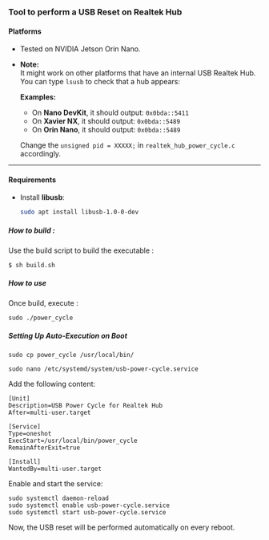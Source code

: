 ### Tool to perform a USB Reset on Realtek Hub 

#### Platforms 
* Tested on NVIDIA Jetson Orin Nano.

* **Note:**  
  It might work on other platforms that have an internal USB Realtek Hub.  
  You can type `lsusb` to check that a hub appears:  

  **Examples:**  
  - On **Nano DevKit**, it should output: `0x0bda::5411`  
  - On **Xavier NX**, it should output: `0x0bda::5489`  
  - On **Orin Nano**, it should output: `0x0bda::5489`  

  Change the `unsigned pid = XXXXX;` in `realtek_hub_power_cycle.c` accordingly.

---

#### Requirements  
* Install **libusb**:  
  ```bash
  sudo apt install libusb-1.0-0-dev

##### How to build : 
Use the build script to build the executable :

`$ sh build.sh`

##### How to use
Once build, execute :

`sudo ./power_cycle`

##### Setting Up Auto-Execution on Boot

`sudo cp power_cycle /usr/local/bin/`

`sudo nano /etc/systemd/system/usb-power-cycle.service`

Add the following content:

```
[Unit]
Description=USB Power Cycle for Realtek Hub
After=multi-user.target

[Service]
Type=oneshot
ExecStart=/usr/local/bin/power_cycle
RemainAfterExit=true

[Install]
WantedBy=multi-user.target
```

Enable and start the service:
```
sudo systemctl daemon-reload
sudo systemctl enable usb-power-cycle.service
sudo systemctl start usb-power-cycle.service
```

Now, the USB reset will be performed automatically on every reboot.
